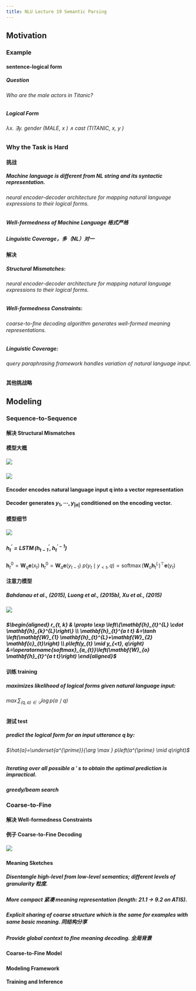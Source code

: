 ```yaml
---
title: NLU Lecture 19 Semantic Parsing
---
```


## Motivation
### Example
#### sentence-logical form
##### Question
###### Who are the male actors in Titanic?
##### Logical Form
###### λx. ∃y. gender (MALE, x ) ∧ cast (TITANIC, x, y )
### Why the Task is Hard
#### 挑战
##### Machine language is different from NL string and its syntactic representation.
###### neural encoder-decoder architecture for mapping natural language expressions to their logical forms.
##### Well-formedness of Machine Language 格式严格
##### Linguistic Coverage，多（NL）对一
#### 解决
##### Structural Mismatches:
###### neural encoder-decoder architecture for mapping natural language expressions to their logical forms.
##### Well-formedness Constraints:
###### coarse-to-ﬁne decoding algorithm generates well-formed meaning representations.
##### Linguistic Coverage:
###### query paraphrasing framework handles variation of natural language input.
#### 其他挑战略
## Modeling
### Sequence-to-Sequence
#### 解决 Structural Mismatches
#### 模型大概
##### ![](https://gitee.com/zhang-weijian-97/pic-go-bed/raw/master/assets/20210502192725.png)
#### ![](https://gitee.com/zhang-weijian-97/pic-go-bed/raw/master/assets/20210502192827.png)
#### Encoder encodes natural language input q into a vector representation
#### Decoder generates $y_{1}, \cdots, y_{|a|}$ conditioned on the encoding vector.
#### 模型细节
##### ![](https://gitee.com/zhang-weijian-97/pic-go-bed/raw/master/assets/20210502193043.png)
##### $\mathbf{h}_{t}^{\prime}=\operatorname{LSTM}\left(\mathbf{h}_{t-1}^{\prime}, \mathbf{h}_{t}^{\prime-1}\right)$
$\mathbf{h}_{t}^{0}=\mathbf{W}_{q} \mathbf{e}\left(x_{t}\right)$
$\mathbf{h}_{t}^{0}=\mathbf{W}_{a} \mathbf{e}\left(y_{t-1}\right)$
$p\left(y_{t} \mid y_{<t}, q\right)=\operatorname{softmax}\left(\mathbf{W}_{o} \mathbf{h}_{t}^{L}\right)^{\top} \mathbf{e}\left(y_{t}\right)$
#### 注意力模型
##### Bahdanau et al., (2015), Luong et al., (2015b), Xu et al., (2015)
##### ![](https://gitee.com/zhang-weijian-97/pic-go-bed/raw/master/assets/20210502193128.png)
##### $\begin{aligned} r_{t, k} & \propto \exp \left\{\mathbf{h}_{t}^{L} \cdot \mathbf{h}_{k}^{L}\right\} \\ \mathbf{h}_{t}^{a t t} &=\tanh \left(\mathbf{W}_{1} \mathbf{h}_{t}^{L}+\mathbf{W}_{2} \mathbf{c}_{t}\right) \\ p\left(y_{t} \mid y_{<t}, q\right) &=\operatorname{softmax}_{a_{t}}\left(\mathbf{W}_{o} \mathbf{h}_{t}^{a t t}\right) \end{aligned}$
#### 训练 training
##### maximizes likelihood of logical forms given natural language input:
###### $\max \sum_{(q, a) \in \mathcal{D}} \log p(a \mid q)$
#### 测试 test
##### predict the logical form for an input utterance q by:
###### $\hat{a}=\underset{a^{\prime}}{\arg \max } p\left(a^{\prime} \mid q\right)$
##### Iterating over all possible a ′ s to obtain the optimal prediction is **impractical.**
##### greedy/beam search
### Coarse-to-Fine
#### 解决 Well-formedness Constraints
#### 例子 Coarse-to-Fine Decoding
##### ![](https://gitee.com/zhang-weijian-97/pic-go-bed/raw/master/assets/20210502193650.png)
#### Meaning Sketches
##### **Disentangle** high-level from low-level semantics; different levels of granularity 粒度.
##### More **compact** 紧凑 meaning representation (length: 21.1 → 9.2 on ATIS).
##### Explicit **sharing** of coarse structure which is the same for examples with same basic meaning. 同结构分享
##### Provide **global** context to ﬁne meaning decoding. 全局背景
#### Coarse-to-Fine Model
#####
#### Modeling Framework
#### Training and Inference
